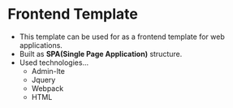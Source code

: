# Frontend Template

- This template can be used for as a frontend template for web applications.
- Built as **SPA(Single Page Application)** structure.
- Used technologies...
    - Admin-lte
    - Jquery
    - Webpack
    - HTML
    
